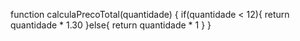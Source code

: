 function calculaPrecoTotal(quantidade) {
  if(quantidade < 12){
    return quantidade * 1.30
  }else{
    return quantidade * 1
  }
}